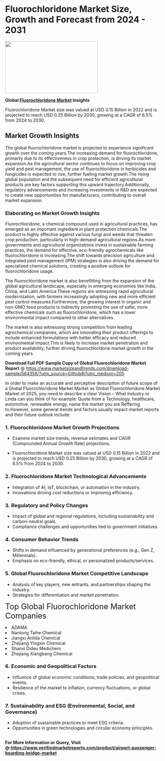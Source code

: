 <H1>Fluorochloridone Market Size, Growth and Forecast from 2024 - 2031</H1><img class="aligncenter size-medium wp-image-584254" src="https://thirdeyenews.in/wp-content/uploads/2024/09/Global-Market-Research-300x168.jpeg" alt="" width="300" height="168" /><p><strong>Global&nbsp;<a href="https://www.marketsizeandtrends.com/download-sample/564356/?utm_source=Github8j?utm_medium=205">Fluorochloridone Market</a> Insights</strong></p><p>Fluorochloridone Market size was valued at USD 0.15 Billion in 2022 and is projected to reach USD 0.25 Billion by 2030, growing at a CAGR of 6.5% from 2024 to 2030.</p><p><h2>Market Growth Insights</h2> <p>The global fluorochloridone market is projected to experience significant growth over the coming years.The increasing demand for fluorochloridone, primarily due to its effectiveness in crop protection, is driving its market expansion.As the agricultural sector continues to focus on improving crop yield and pest management, the use of fluorochloridone in herbicides and fungicides is expected to rise, further fueling market growth.The rising global population and the subsequent need for efficient agricultural products are key factors supporting this upward trajectory.Additionally, regulatory advancements and increasing investments in R&D are expected to create new opportunities for manufacturers, contributing to overall market expansion.</p> <h3>Elaborating on Market Growth Insights</h3> <p>Fluorochloridone, a chemical compound used in agricultural practices, has emerged as an important ingredient in plant protection chemicals.The product is highly effective against various fungi and weeds that threaten crop production, particularly in high-demand agricultural regions.As more governments and agricultural organizations invest in sustainable farming practices, the demand for effective, eco-friendly agrochemicals like fluorochloridone is increasing.The shift towards precision agriculture and integrated pest management (IPM) strategies is also driving the demand for specialized chemical solutions, creating a positive outlook for fluorochloridone usage.</p> <p>The fluorochloridone market is also benefitting from the expansion of the global agricultural landscape, especially in emerging economies like India, China, and Latin America.These regions are witnessing rapid agricultural modernization, with farmers increasingly adopting new and more efficient pest control measures.Furthermore, the growing interest in organic and non-GMO food products is indirectly promoting the use of safer, more effective chemicals such as fluorochloridone, which has a lower environmental impact compared to other alternatives.</p> <p>The market is also witnessing strong competition from leading agrochemical companies, which are innovating their product offerings to include enhanced formulations with better efficacy and reduced environmental impact.This is likely to increase market penetration and product availability, further driving fluorochloridone market growth in the coming years.</p> <p><span class=""><strong>Download Full PDF Sample Copy of Global Fluorochloridone Market Report</strong> @ <a href="https://www.marketsizeandtrends.com/download-sample/564356/?utm_source=Github8j?utm_medium=205" target="_blank">https://www.marketsizeandtrends.com/download-sample/564356/?utm_source=Github8j?utm_medium=205</a></span></p><p>In order to make an accurate and perceptive description of future scope of a Global&nbsp;Fluorochloridone Market Market as Global&nbsp;Fluorochloridone Market Market of 2025, you need to describe a clear Vision &ndash; What Industry or Linda can you think of for example: Quote from a Technology, healthcare, automotive, renewable energy, name the market you are Reffering to.However, some general trends and factors usually impact market reports and their future outlook include:</p><h3>1.&nbsp;<strong>Fluorochloridone Market Growth Projections</strong></h3><ul><li>Examine market size trends, revenue estimates and CAGR (Compounded Annual Growth Rate) projections.</li><li><p>Fluorochloridone Market size was valued at USD 0.15 Billion in 2022 and is projected to reach USD 0.25 Billion by 2030, growing at a CAGR of 6.5% from 2024 to 2030.</p></li></ul><h3>2.&nbsp;<strong>Fluorochloridone Market Technological Advancements</strong></h3><ul><li>Integration of AI, IoT, blockchain, or automation in the industry.</li><li>Innovations driving cost reductions or improving efficiency.</li></ul><h3>3.&nbsp;<strong>Regulatory and Policy Changes</strong></h3><ul><li>Impact of global and regional regulations, including sustainability and carbon-neutral goals.</li><li>Compliance challenges and opportunities tied to government initiatives.</li></ul><h3>4.&nbsp;<strong>Consumer Behavior Trends</strong></h3><ul><li>Shifts in demand influenced by generational preferences (e.g., Gen Z, Millennials).</li><li>Emphasis on eco-friendly, ethical, or personalized products/services.</li></ul><h3>5.&nbsp;<strong>Global Fluorochloridone Market Competitive Landscape</strong></h3><ul><li>Analysis of key players, new entrants, and partnerships shaping the industry.</li><li>Strategies for differentiation and market penetration.</li></ul><p data-pm-slice="1 1 []"><span style="color: inherit; font-family: inherit; font-size: 25px;">Top Global Fluorochloridone Market Companies</span></p><div class="" data-test-id=""><p><li>ADAMA</li><li> Nantong Taihe Chemical</li><li> Jiangxi Anlida Chemical</li><li> Zhejiang Yingxin Chemical</li><li> Shanxi Dideu Medichem</li><li> Zhejiang Xiangbang Chemical</li></p></div><h3>6.&nbsp;<strong>Economic and Geopolitical Factors</strong></h3><ul><li>Influence of global economic conditions, trade policies, and geopolitical events.</li><li>Resilience of the market to inflation, currency fluctuations, or global crises.</li></ul><h3>7.&nbsp;<strong>Sustainability and ESG (Environmental, Social, and Governance)</strong></h3><ul><li>Adoption of sustainable practices to meet ESG criteria.</li><li>Opportunities in green technologies and circular economy principles.</li></ul><h2><strong style="font-size: 14px;">For More Information or Query, Visit @&nbsp;</strong><a style="background-color: #ffffff; font-size: 14px;" href="https://www.marketsizeandtrends.com/report/fluorochloridone-market/" target="_blank">https://www.verifiedmarketreports.com/product/airport-passenger-boarding-bridge-market</a></h2>